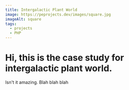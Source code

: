 ```yaml
---
title: Intergalactic Plant World
image: https://peprojects.dev/images/square.jpg
imageAlt: square
tags:
  - projects
  - PHP
---
```

# Hi, this is the case study for intergalactic plant world. 



I﻿sn't it amazing. Blah blah blah